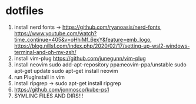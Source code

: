 # dotfiles

1. install nerd fonts -> https://github.com/ryanoasis/nerd-fonts, https://www.youtube.com/watch?time_continue=405&v=oHhiMf_6exY&feature=emb_logo, https://blog.nillsf.com/index.php/2020/02/17/setting-up-wsl2-windows-terminal-and-oh-my-zsh/
2. install vim-plug https://github.com/junegunn/vim-plug
3. install neovim
  sudo add-apt-repository ppa:neovim-ppa/unstable
  sudo apt-get update
  sudo apt-get install neovim
4. run PlugInstall in vim
5. install ripgrep -> sudo apt-get install ripgrep
6. https://github.com/jonmosco/kube-ps1
7. SYMLINC FILES AND DIRS!!!
